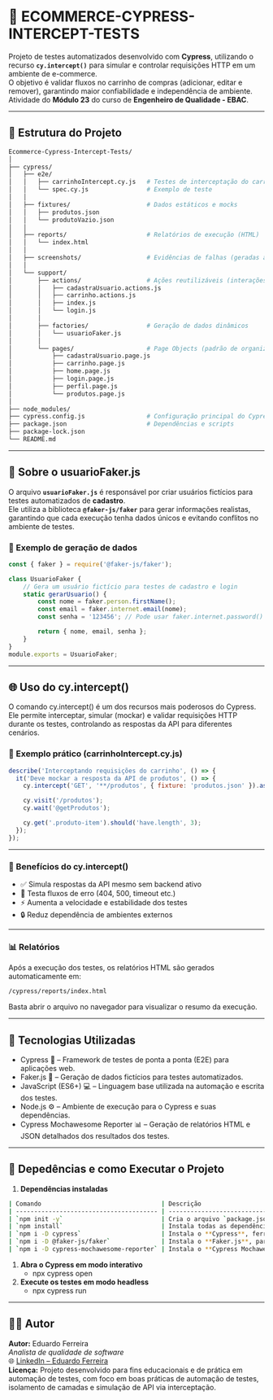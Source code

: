 # 🛒 ECOMMERCE-CYPRESS-INTERCEPT-TESTS

Projeto de testes automatizados desenvolvido com **Cypress**, utilizando o recurso **`cy.intercept()`** para simular e controlar requisições HTTP em um ambiente de e-commerce.  
O objetivo é validar fluxos no carrinho de compras (adicionar, editar e remover), garantindo maior confiabilidade e independência de ambiente.  
Atividade do **Módulo 23** do curso de **Engenheiro de Qualidade - EBAC**.

---

## 📁 Estrutura do Projeto

```bash
Ecommerce-Cypress-Intercept-Tests/
│
├── cypress/
│   ├── e2e/
│   │   ├── carrinhoIntercept.cy.js   # Testes de interceptação do carrinho
│   │   └── spec.cy.js                # Exemplo de teste
│   │
│   ├── fixtures/                     # Dados estáticos e mocks
│   │   ├── produtos.json
│   │   └── produtoVazio.json
│   │
│   ├── reports/                      # Relatórios de execução (HTML)
│   │   └── index.html
│   │
│   ├── screenshots/                  # Evidências de falhas (geradas automaticamente)
│   │
│   └── support/
│       ├── actions/                  # Ações reutilizáveis (interações com o sistema)
│       │   ├── cadastraUsuario.actions.js
│       │   ├── carrinho.actions.js
│       │   ├── index.js
│       │   └── login.js
│       │
│       ├── factories/                # Geração de dados dinâmicos
│       │   └── usuarioFaker.js
│       │
│       └── pages/                    # Page Objects (padrão de organização)
│           ├── cadastraUsuario.page.js
│           ├── carrinho.page.js
│           ├── home.page.js
│           ├── login.page.js
│           ├── perfil.page.js
│           └── produtos.page.js
│
├── node_modules/
├── cypress.config.js                 # Configuração principal do Cypress
├── package.json                      # Dependências e scripts
├── package-lock.json
└── README.md

```
---

## 🧠 Sobre o usuarioFaker.js

O arquivo **`usuarioFaker.js`** é responsável por criar usuários fictícios para testes automatizados de **cadastro**.  
Ele utiliza a biblioteca **`@faker-js/faker`** para gerar informações realistas, garantindo que cada execução tenha dados únicos e evitando conflitos no ambiente de testes.

### 🔹 Exemplo de geração de dados
```javascript
const { faker } = require('@faker-js/faker');

class UsuarioFaker {
    // Gera um usuário fictício para testes de cadastro e login
    static gerarUsuario() {
        const nome = faker.person.firstName();
        const email = faker.internet.email(nome);
        const senha = '123456'; // Pode usar faker.internet.password() para mais realismo

        return { nome, email, senha };
    }
}
module.exports = UsuarioFaker;
```
---

## 🌐 Uso do cy.intercept()

O comando cy.intercept() é um dos recursos mais poderosos do Cypress.
Ele permite interceptar, simular (mockar) e validar requisições HTTP durante os testes, controlando as respostas da API para diferentes cenários.

### 🔹 Exemplo prático (carrinhoIntercept.cy.js)
```javascript
describe('Interceptando requisições do carrinho', () => {
  it('Deve mockar a resposta da API de produtos', () => {
    cy.intercept('GET', '**/produtos', { fixture: 'produtos.json' }).as('getProdutos');

    cy.visit('/produtos');
    cy.wait('@getProdutos');

    cy.get('.produto-item').should('have.length', 3);
  });
});
```
---

### 🔹 Benefícios do cy.intercept()

- ✅ Simula respostas da API mesmo sem backend ativo
- 🧪 Testa fluxos de erro (404, 500, timeout etc.)
- ⚡ Aumenta a velocidade e estabilidade dos testes
- 🔒 Reduz dependência de ambientes externos

---

### 📊 Relatórios

Após a execução dos testes, os relatórios HTML são gerados automaticamente em:
```bash
/cypress/reports/index.html
```
Basta abrir o arquivo no navegador para visualizar o resumo da execução.

--- 

## 🧩 Tecnologias Utilizadas

- Cypress 🧪 – Framework de testes de ponta a ponta (E2E) para aplicações web.
- Faker.js 👤 – Geração de dados fictícios para testes automatizados.
- JavaScript (ES6+) 💻 – Linguagem base utilizada na automação e escrita dos testes.
- Node.js ⚙️ – Ambiente de execução para o Cypress e suas dependências.
- Cypress Mochawesome Reporter 📊 – Geração de relatórios HTML e JSON detalhados dos resultados dos testes.

--- 

## 🚀 Depedências e como Executar o Projeto

1. **Dependências instaladas**
```bash
| Comando                                 | Descrição                                                                               |
| --------------------------------------- | --------------------------------------------------------------------------------------- |
| `npm init -y`                           | Cria o arquivo `package.json` com configurações padrão do projeto.                      |
| `npm install`                           | Instala todas as dependências listadas no `package.json`.                               |
| `npm i -D cypress`                      | Instala o **Cypress**, ferramenta de testes end-to-end.                                 |
| `npm i -D @faker-js/faker`              | Instala o **Faker.js**, para gerar dados falsos (ex: nomes e e-mails).                  |
| `npm i -D cypress-mochawesome-reporter` | Instala o **Cypress Mochawesome Reporter**, que gera relatórios HTML e JSON dos testes. |
```
1. **Abra o Cypress em modo interativo**
    - npx cypress open
2. **Execute os testes em modo headless**
    - npx cypress run
 
---

## 👨‍💻 Autor

**Autor:** Eduardo Ferreira  
*Analista de qualidade de software*  
🌐 [LinkedIn – Eduardo Ferreira](https://www.linkedin.com/in/edufgs/)   
**Licença:** Projeto desenvolvido para fins educacionais e de prática em automação de testes, com foco em boas práticas de automação de testes, isolamento de camadas e simulação de API via interceptação.